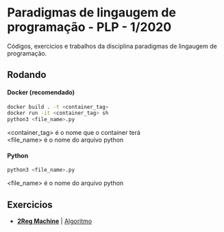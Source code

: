 Paradigmas de lingaugem de programação - PLP - 1/2020
============
Códigos, exercicios e trabalhos da disciplina paradigmas de lingaugem de programação.

## Rodando

#### Docker (recomendado)

```bash
docker build . -t <container_tag>
docker run -it <container_tag> sh
python3 <file_name>.py
```
<container_tag> é o nome que o container terá  
<file_name> é o nome do arquivo python  

#### Python
```bash
python3 <file_name>.py
```
<file_name> é o nome do arquivo python

## Exercicios

- **[2Reg Machine](./2reg_machine/README.md)**  | [Algoritmo](./2reg_machine/code/__main__.py)